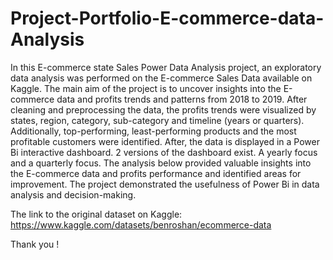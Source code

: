 # Project-Portfolio-E-commerce-data-Analysis

In this E-commerce state Sales Power Data Analysis project, an exploratory data analysis was performed on the E-commerce Sales Data available on Kaggle. 
The main aim of the project is to uncover insights into the E-commerce data and profits trends and patterns from 2018 to 2019. After cleaning and preprocessing the data,
the profits trends were visualized by states, region, category, sub-category and timeline (years or quarters). Additionally, 
top-performing, least-performing products and the most profitable customers were identified. After, the data is displayed in a Power Bi interactive dashboard. 
2 versions of the dashboard exist. A yearly focus and a quarterly focus. 
The analysis below provided valuable insights into the E-commerce data and profits performance and identified areas for improvement. 
The project demonstrated the usefulness of Power Bi in data analysis and decision-making. 

The link to the original dataset on Kaggle: https://www.kaggle.com/datasets/benroshan/ecommerce-data

Thank you !
